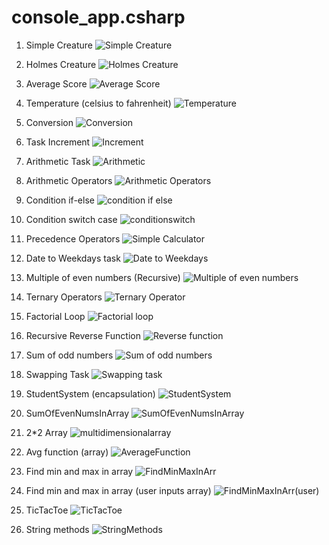 # console_app.csharp

1. Simple Creature
![Simple Creature](./assets/images/simplecreature.png)

2. Holmes Creature
![Holmes Creature](./assets/images/holmescreature.png)

3. Average Score 
![Average Score](./assets/images/average.png)

4. Temperature (celsius to fahrenheit)
![Temperature](./assets/images/temperature.png)

5. Conversion
![Conversion](./assets/images/conversion.png)

6. Task Increment
![Increment](./assets/images/taskincrement.png)

7. Arithmetic Task
![Arithmetic](./assets/images/arithmetictask.png)

8. Arithmetic Operators
![Arithmetic Operators](./assets/images/arithmeticoperators.png)

9. Condition if-else
![condition if else](./assets/images/conditionifelse.png)

10. Condition switch case
![conditionswitch](./assets/images/conditionswitch.png)

11. Precedence Operators 
![Simple Calculator](./assets/images/precedenceoperators.png)

12. Date to Weekdays task
![Date to Weekdays](./assets/images/datetoweekdays.png)

13. Multiple of even numbers (Recursive)
![Multiple of even numbers](./assets/images/multiplyeven.png)

14. Ternary Operators
![Ternary Operator](./assets/images/ternaryoperator.png)

15. Factorial Loop
![Factorial loop](./assets/images/factorialloop.png)

16. Recursive Reverse Function
![Reverse function](./assets/images/reversefunction.png)

17. Sum of odd numbers
![Sum of odd numbers](./assets/images/sumofodds.png)

18. Swapping Task
![Swapping task](./assets/images/swaptask.png)

19. StudentSystem (encapsulation) 
![StudentSystem](./assets/images/studentsystem.png)

20. SumOfEvenNumsInArray
![SumOfEvenNumsInArray](./assets/images/sumofevensinarr.png)

21. 2*2 Array
![multidimensionalarray](./assets/images/multidimensionalarray.png)

22. Avg function (array)
![AverageFunction](./assets/images/avgfunction.png)

23. Find min and max in array
![FindMinMaxInArr](./assets/images/FindMinMaxInArr.png)

24. Find min and max in array (user inputs array)
![FindMinMaxInArr(user)](./assets/images/FindMinMaxInArr(user).png)

25. TicTacToe 
![TicTacToe](./assets/images/tictactoe.png)

26. String methods
![StringMethods](./assets/images/stringmethods.png)